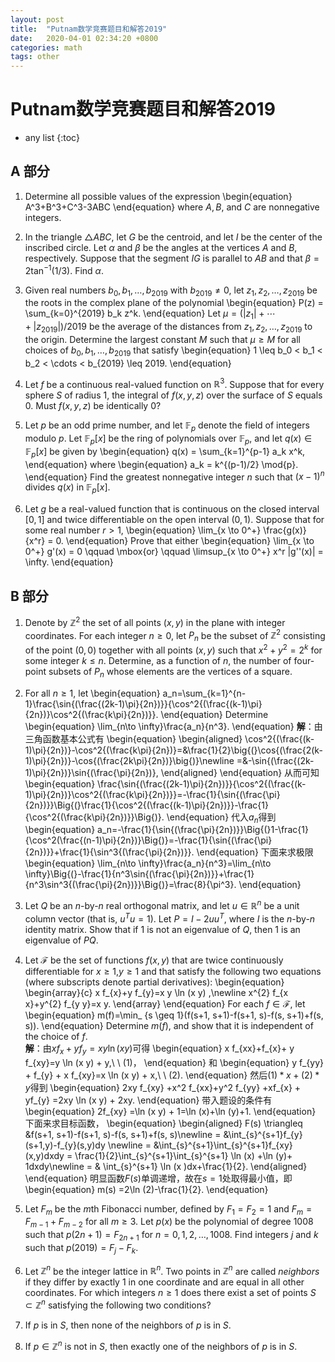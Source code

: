 ```yaml
---
layout: post
title:  "Putnam数学竞赛题目和解答2019"
date:   2020-04-01 02:34:20 +0800
categories: math
tags: other
---
```


# Putnam数学竞赛题目和解答2019

* any list
{:toc}

## A 部分
1. Determine all possible values of the expression
 \begin{equation}
 A^3+B^3+C^3-3ABC
 \end{equation}
 where $A, B$, and $C$ are nonnegative integers.

2. In the triangle $\triangle ABC$, let $G$ be the centroid, and let $I$ be the center of the inscribed circle.
 Let $\alpha$ and $\beta$ be the angles at the vertices $A$ and $B$, respectively.
 Suppose that the segment $IG$ is parallel to $AB$ and that $\beta = 2 \tan^{-1} (1/3)$. Find $\alpha$.

3. Given real numbers $b_0, b_1, \dots, b_{2019}$ with $b_{2019} \neq 0$, let $z_1,z_2,\dots,z_{2019}$ be 
 the roots in the complex plane of the polynomial 
 \begin{equation}
 P(z) = \sum_{k=0}^{2019} b_k z^k.
 \end{equation}
 Let $\mu = (|z_1| + \cdots + |z_{2019}|)/2019$ be the average of the distances from $z_1,z_2,\dots,z_{2019}$ to the origin. Determine the largest constant $M$ such that $\mu \geq M$ for all choices of $b_0,b_1,\dots, b_{2019}$ that satisfy
 \begin{equation}
 1 \leq b_0 < b_1 < b_2 < \cdots < b_{2019} \leq 2019.
 \end{equation}

4. Let $f$ be a continuous real-valued function on $\mathbb{R}^3$. Suppose that for every sphere $S$ of radius 1,
 the integral of $f(x,y,z)$ over the surface of $S$ equals 0. Must $f(x,y,z)$ be identically 0?
 
5. Let $p$ be an odd prime number, and let $\mathbb{F}_ p$ denote the field of integers modulo $p$. Let $\mathbb{F}_ p[x]$ be the ring of polynomials over $\mathbb{F}_ p$, and let $q(x) \in \mathbb{F}_ p[x]$ be given by 
 \begin{equation}
 q(x) = \sum_{k=1}^{p-1} a_k x^k,
 \end{equation}
 where
 \begin{equation}
 a_k = k^{(p-1)/2} \mod{p}. 
 \end{equation}
 Find the greatest nonnegative integer $n$ such that $(x-1)^n$ divides $q(x)$ in $\mathbb{F}_ p[x]$.

6. Let $g$ be a real-valued function that is continuous on the closed interval $[0,1]$ and twice differentiable on 
 the open interval $(0,1)$. Suppose that for some real number $r>1$, 
 \begin{equation}
 \lim_{x \to 0^+} \frac{g(x)}{x^r} = 0.
 \end{equation}
 Prove that either
 \begin{equation}
 \lim_{x \to 0^+} g'(x) = 0 \qquad \mbox{or} \qquad \limsup_{x \to 0^+} x^r |g''(x)| = \infty.
 \end{equation}

## B 部分

1. Denote by $\mathbb{Z}^2$ the set of all points $(x,y)$ in the plane with integer coordinates. For each integer $n \geq 0$, let $P_n$ be the subset of $\mathbb{Z}^2$ consisting of the point $(0,0)$ together with all points $(x,y)$ such that $x^2 + y^2 = 2^k$ for some integer $k \leq n$. Determine, as a function of $n$, the number of four-point subsets of $P_n$ whose elements are the vertices of a square.

2. For all $n \ge 1$, let
 \begin{equation}
 a_n=\sum_{k=1}^{n-1}\frac{\sin{(\frac{(2k-1)\pi}{2n})}}{\cos^2{(\frac{(k-1)\pi}{2n})}\cos^2{(\frac{k\pi}{2n})}}.
 \end{equation}
 Determine
 \begin{equation}
 \lim_{n\to \infty}\frac{a_n}{n^3}.
 \end{equation}
 **解**：由三角函数基本公式有
 \begin{equation}
 \begin{aligned}
 \cos^2{(\frac{(k-1)\pi}{2n})}-\cos^2{(\frac{k\pi}{2n})}=&\frac{1}{2}\big{(}\cos{(\frac{2(k-1)\pi}{2n})}-\cos{(\frac{2k\pi}{2n})}\big{)}\newline
 =&-\sin{(\frac{(2k-1)\pi}{2n})}\sin{(\frac{\pi}{2n})},
 \end{aligned}
 \end{equation}
 从而可知
 \begin{equation}
 \frac{\sin{(\frac{(2k-1)\pi}{2n})}}{\cos^2{(\frac{(k-1)\pi}{2n})}\cos^2{(\frac{k\pi}{2n})}}=-\frac{1}{\sin{(\frac{\pi}{2n})}}\Big{(}\frac{1}{\cos^2{(\frac{(k-1)\pi}{2n})}}-\frac{1}{\cos^2{(\frac{k\pi}{2n})}}\Big{)}.
 \end{equation}
 代入$a_n$得到
 \begin{equation}
 a_n=-\frac{1}{\sin{(\frac{\pi}{2n})}}\Big{(}1-\frac{1}{\cos^2(\frac{(n-1)\pi}{2n})}\Big{)}=-\frac{1}{\sin{(\frac{\pi}{2n})}}+\frac{1}{\sin^3{(\frac{\pi}{2n})}}.
 \end{equation}
 下面来求极限
 \begin{equation}
 \lim_{n\to \infty}\frac{a_n}{n^3}=\lim_{n\to \infty}\Big{(}-\frac{1}{n^3\sin{(\frac{\pi}{2n})}}+\frac{1}{n^3\sin^3{(\frac{\pi}{2n})}}\Big{)}=\frac{8}{\pi^3}.
 \end{equation}

3. Let $Q$ be an $n$-by-$n$ real orthogonal matrix, and let $u \in \mathbb{R}^n$ be a unit column vector (that is,
 $u^T u = 1$). Let $P = I - 2uu^T$, where $I$ is the $n$-by-$n$ identity matrix. Show that if $1$ is not an eigenvalue of $Q$, then $1$ is an eigenvalue of $PQ$.

4. Let $\mathcal{F}$ be the set of functions $f(x, y)$ that are twice continuously differentiable for $x \geq 1$,$y \geq 1$ and that satisfy the following two equations (where subscripts denote partial derivatives):
 \begin{equation}
 \begin{array}{c}
 x f_{x}+y f_{y}=x y \ln (x y) ,\newline
 x^{2} f_{x x}+y^{2} f_{y y}=x y.
 \end{array}
 \end{equation}
 For each $f \in \mathcal{F},$ let
 \begin{equation}
 m(f)=\min_ {s \geq 1}(f(s+1, s+1)-f(s+1, s)-f(s, s+1)+f(s, s)).
 \end{equation}
 Determine $m(f)$, and show that it is independent of the choice of $f$.    
 **解**：由$x f_{x}+y f_{y}=x y \ln (x y)$可得
 \begin{equation}
 x f_{xx}+f_{x}+ y f_{xy}=y \ln (x y) + y,\ \ (1)，
 \end{equation}
 和
 \begin{equation}
 y f_{yy} + f_{y} + x f_{xy}=x \ln (x y) + x,\ \ (2).
 \end{equation}
 然后$(1)* x+(2) * y$得到
 \begin{equation}
 2xy f_{xy} +x^2 f_{xx}+y^2 f_{yy} +xf_{x} + yf_{y} =2xy \ln (x y) + 2xy.
 \end{equation}
 带入题设的条件有
 \begin{equation}
 2f_{xy} =\ln (x y) + 1=\ln (x)+\ln (y)+1.
 \end{equation}
 下面来求目标函数，
 \begin{equation}
 \begin{aligned}
 F(s) \triangleq &f(s+1, s+1)-f(s+1, s)-f(s, s+1)+f(s, s)\newline
 = &\int_{s}^{s+1}f_{y}(s+1,y)-f_{y}(s,y)dy \newline
 = &\int_{s}^{s+1}\int_{s}^{s+1}f_{xy}(x,y)dxdy
 = \frac{1}{2}\int_{s}^{s+1}\int_{s}^{s+1} \ln (x) +\ln (y)+ 1dxdy\newline
 = & \int_{s}^{s+1} \ln (x )dx+\frac{1}{2}.
 \end{aligned}
 \end{equation}
 明显函数$F(s)$单调递增，故在$s=1$处取得最小值，即
 \begin{equation}
 m(s) =2\ln (2)-\frac{1}{2}.
 \end{equation}

5. Let $F_m$ be the $m$th Fibonacci number, defined by $F_1 = F_2 = 1$ and $F_m = F_{m-1} + F_{m-2}$ for all $m \geq 3$.
 Let $p(x)$ be the polynomial of degree $1008$ such that $p(2n+1) = F_{2n+1}$ for $n=0,1,2,\dots,1008$. Find integers $j$ and $k$ such that $p(2019) = F_j - F_k$.

6. Let $\mathbb{Z}^n$ be the integer lattice in $\mathbb{R}^n$. Two points in $\mathbb{Z}^n$ are called 
 *neighbors* if they differ by exactly $1$ in one coordinate and are equal in all other coordinates. 
 For which integers $n \geq 1$ does there exist a set of points $S \subset \mathbb{Z}^n$ satisfying the following two conditions?
 1. If $p$ is in $S$, then none of the neighbors of $p$ is in $S$.
 2. If $p \in \mathbb{Z}^n$ is not in $S$, then exactly one of the neighbors of $p$ is in $S$.
